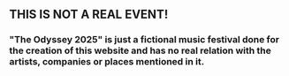 ## THIS IS NOT A REAL EVENT!
### "The Odyssey 2025" is just a fictional music festival done for the creation of this website and has no real relation with the artists, companies or places mentioned in it.
